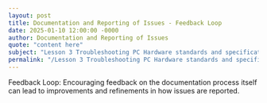 ```yaml
---
layout: post
title: Documentation and Reporting of Issues - Feedback Loop
date: 2025-01-10 12:00:00 -0000
author: Documentation and Reporting of Issues
quote: "content here"
subject: "Lesson 3 Troubleshooting PC Hardware standards and specifications"
permalink: "/Lesson 3 Troubleshooting PC Hardware standards and specifications/Documentation and Reporting of Issues/Documentation and Reporting of Issues - Feedback Loop"
---
```


Feedback Loop: Encouraging feedback on the documentation process itself can lead to improvements and refinements in how issues are reported.
